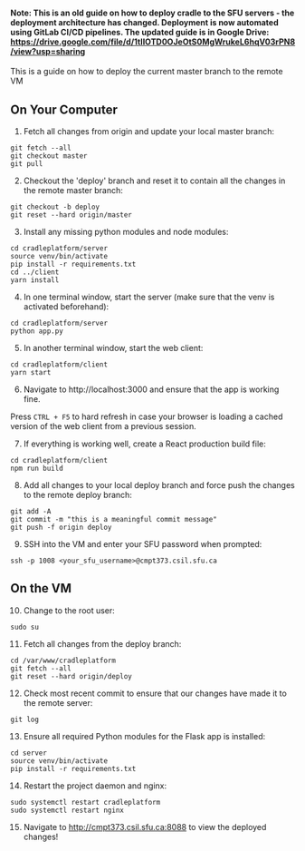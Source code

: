 #### Note: This is an old guide on how to deploy cradle to the SFU servers - the deployment architecture has changed. Deployment is now automated using GitLab CI/CD pipelines. The updated guide is in Google Drive: https://drive.google.com/file/d/1tIIOTD0OJeOtS0MgWrukeL6hqV03rPN8/view?usp=sharing

This is a guide on how to deploy the current master branch to the remote VM

## On Your Computer

1. Fetch all changes from origin and update your local master branch:
```
git fetch --all
git checkout master
git pull
```

2. Checkout the 'deploy' branch and reset it to contain all the changes in the remote master branch:
```
git checkout -b deploy
git reset --hard origin/master
```

3. Install any missing python modules and node modules:
```
cd cradleplatform/server
source venv/bin/activate
pip install -r requirements.txt
cd ../client
yarn install
```

4. In one terminal window, start the server (make sure that the venv is activated beforehand):
```
cd cradleplatform/server
python app.py 
```

5. In another terminal window, start the web client:
```
cd cradleplatform/client
yarn start
```

6. Navigate to http://localhost:3000 and ensure that the app is working fine.

Press `CTRL + F5` to hard refresh in case your browser is loading a cached version of the web client from a previous session.

7. If everything is working well, create a React production build file:
```
cd cradleplatform/client
npm run build
```

8. Add all changes to your local deploy branch and force push the changes to the remote deploy branch:
```
git add -A
git commit -m "this is a meaningful commit message"
git push -f origin deploy
```

9. SSH into the VM and enter your SFU password when prompted:
```
ssh -p 1008 <your_sfu_username>@cmpt373.csil.sfu.ca
```

## On the VM

10. Change to the root user:
```
sudo su
```

11. Fetch all changes from the deploy branch:
```
cd /var/www/cradleplatform
git fetch --all
git reset --hard origin/deploy
```

12. Check most recent commit to ensure that our changes have made it to the remote server:
```
git log
```

13. Ensure all required Python modules for the Flask app is installed:
```
cd server
source venv/bin/activate
pip install -r requirements.txt
```

14. Restart the project daemon and nginx:
```
sudo systemctl restart cradleplatform
sudo systemctl restart nginx
```

15. Navigate to http://cmpt373.csil.sfu.ca:8088 to view the deployed changes!